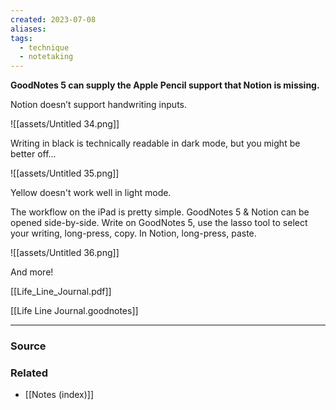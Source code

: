 ```yaml
---
created: 2023-07-08
aliases: 
tags:
  - technique
  - notetaking
---
```

**GoodNotes 5 can supply the Apple Pencil support that Notion is missing.**

Notion doesn’t support handwriting inputs. 

![[assets/Untitled 34.png]]

Writing in black is technically readable in dark mode, but you might be better off...

![[assets/Untitled 35.png]]

Yellow doesn't work well in light mode. 

The workflow on the iPad is pretty simple. GoodNotes 5 & Notion can be opened side-by-side. Write on GoodNotes 5, use the lasso tool to select your writing, long-press, copy. In Notion, long-press, paste.

![[assets/Untitled 36.png]]

And more!

[[Life_Line_Journal.pdf]]

[[Life Line Journal.goodnotes]]

---

### Source

### Related
- [[Notes (index)]]